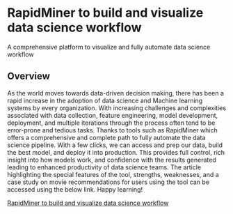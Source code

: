 # RapidMiner to build and visualize data science workflow
A comprehensive platform to visualize and fully automate data science workflow

## Overview
As the world moves towards data-driven decision making, there has been a rapid increase in the adoption of data science and Machine learning systems by every organization. With increasing challenges and complexities associated with data collection, feature engineering, model development, deployment, and multiple iterations through the process often tend to be error-prone and tedious tasks. Thanks to tools such as RapidMiner which offers a comprehensive and complete path to fully automate the data science pipeline. With a few clicks, we can access and prep our data, build the best model, and deploy it into production. This provides full control, rich insight into how models work, and confidence with the results generated leading to enhanced productivity of data science teams. The article highlighting the special features of the tool, strengths, weaknesses, and a case study on movie recommendations for users using the tool can be accessed using the below link. Happy learning!

[RapidMiner to build and visualize data science workflow](https://medium.com/@SatishCShreenivasa/rapidminer-to-build-and-visualize-data-science-workflow-fd689afd6a2b)
